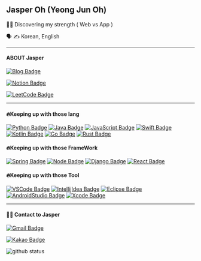 ## Jasper Oh (Yeong Jun Oh)

👨‍💻 Discovering my strength ( Web vs App )

🗣 ✍️ Korean, English

---

#### ABOUT Jasper

[![Blog Badge](https://img.shields.io/badge/Visit_👉_Jasper_Blog-ffffff?style=for-the-badge&logo=Home-Assistant-Community-Store&logoColor=black)](https://www.notion.so/This-is-Jasper-s-HomePage-7fdeef5c9bc94161beefb2139b3263d4)

[![Notion Badge](https://img.shields.io/badge/Visit_👉_Jasper_Notion-ffffff?style=for-the-badge&logo=notion&logoColor=black)](https://www.notion.so/This-is-Jasper-s-HomePage-7fdeef5c9bc94161beefb2139b3263d4)

[![LeetCode Badge](https://img.shields.io/badge/LeetCode-ffffff?style=for-the-badge&logo=leetcode&logoColor=black)](https://leetcode.com/jasper-oh/)

---

#### 🔥Keeping up with those lang
  
[![Python Badge](https://img.shields.io/badge/Python-3776AB?style=for-the-badge&logo=python&logoColor=white)](https://python.org/)
[![Java Badge](https://img.shields.io/badge/Java-007396?style=for-the-badge&logo=java&logoColor=white)](http://java.com/)
[![JavaScript Badge](https://img.shields.io/badge/JavaScript-F7DF1E?style=for-the-badge&logo=JavaScript&logoColor=white)](https://javascript.info/)
[![Swift Badge](https://img.shields.io/badge/Swift-FA7343?style=for-the-badge&logo=swift&logoColor=white)](https://www.swift.org/)
[![Kotlin Badge](https://img.shields.io/badge/Kotlin-0095D5?style=for-the-badge&logo=kotlin&logoColor=white)](http://kotlinlang.org/)
[![Go Badge](https://img.shields.io/badge/Go-00ADD8?style=for-the-badge&logo=go&logoColor=white)](http://golang.org/)
[![Rust Badge](https://img.shields.io/badge/Rust-000000?style=for-the-badge&logo=rust&logoColor=white)](https://www.rust-lang.org/)


#### 🔥Keeping up with those FrameWork

[![Spring Badge](https://img.shields.io/badge/Spring-6DB33F?style=for-the-badge&logo=spring&logoColor=white)](http://spring.io/)
[![Node Badge](https://img.shields.io/badge/NodeJS-339933?style=for-the-badge&logo=Node.js&logoColor=white)](http://spring.io/)
[![Django Badge](https://img.shields.io/badge/Django-092E20?style=for-the-badge&logo=Django&logoColor=white)](http://reactjs.org/)
[![React Badge](https://img.shields.io/badge/ReactJS-61DAFB?style=for-the-badge&logo=react&logoColor=white)](http://reactjs.org/)


#### 🔥Keeping up with those Tool

[![VSCode Badge](https://img.shields.io/badge/VScode-007ACC?style=for-the-badge&logo=visual-studio-code&logoColor=white)](http://code.visualstudio.com/)
[![IntellijIdea Badge](https://img.shields.io/badge/IntellijIdea-8B008B?style=for-the-badge&logo=intellij-idea&logoColor=white)](http://jetbrains.com/)
[![Eclipse Badge](https://img.shields.io/badge/Eclipse-2C2255?style=for-the-badge&logo=eclipse&logoColor=white)](http://eclipse.org/)
[![AndroidStudio Badge](https://img.shields.io/badge/Androidstudio-3DDC84?style=for-the-badge&logo=android-studio&logoColor=white)](http://developer.android.com/)
[![Xcode Badge](https://img.shields.io/badge/Xcode-1575F9?style=for-the-badge&logo=xcode&logoColor=white)](http://developer.apple.com/)



---

#### 🙋‍♂️ Contact to Jasper

[![Gmail Badge](https://img.shields.io/badge/Contact_👉_Jasper_Gmail-EA4335?style=for-the-badge&logo=gmail&logoColor=white)](mailto:ohyj0906@gmail.com)

[![Kakao Badge](https://img.shields.io/badge/Contact_👉_Jasper_Kakao_Open_Chat-FFCD00?style=for-the-badge&logo=kakaotalk&logoColor=white)](https://open.kakao.com/o/sfttuAod)






![github status](https://github-readme-stats.vercel.app/api?username=jasper-oh)

